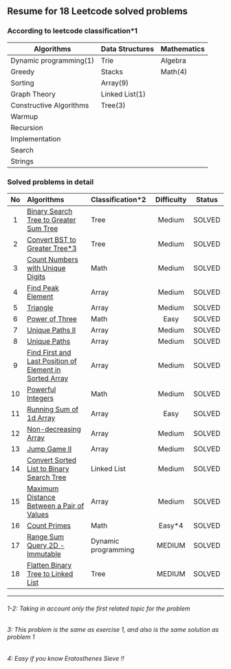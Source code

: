
## Resume for 18 Leetcode solved problems

### According to leetcode classification*1

| Algorithms                | Data Structures   | Mathematics |
| ---                       | ---               | ---         |
| Dynamic programming(1)    | Trie              | Algebra     |
| Greedy                    | Stacks            | Math(4)     |
| Sorting                   | Array(9)          |             |
| Graph Theory              | Linked List(1)    |             |
| Constructive Algorithms   | Tree(3)           |             |
| Warmup                    |                   |             |
| Recursion                 |                   |             |
| Implementation            |                   |             |
| Search                    |                   |             |
| Strings                   |                   |             |


### Solved problems in detail

| No     | Algorithms                    | Classification*2 | Difficulty | Status | 
| :---:  | :---                          | :---           | :---:       | :---:  |
| 1  | [Binary Search Tree to Greater Sum Tree](https://leetcode.com/problems/binary-search-tree-to-greater-sum-tree/)| Tree | Medium | SOLVED |
| 2  | [Convert BST to Greater Tree*3](https://leetcode.com/problems/convert-bst-to-greater-tree/)| Tree | Medium | SOLVED |
| 3  | [Count Numbers with Unique Digits](https://leetcode.com/problems/count-numbers-with-unique-digits/)| Math | Medium | SOLVED |
| 4  | [Find Peak Element](https://leetcode.com/problems/find-peak-element/)| Array | Medium | SOLVED |
| 5  | [Triangle](https://leetcode.com/problems/triangle/)| Array | Medium | SOLVED |
| 6  | [Power of Three](https://leetcode.com/problems/power-of-three/)| Math | Easy | SOLVED |
| 7  | [Unique Paths II](https://leetcode.com/problems/unique-paths-ii/)| Array | Medium | SOLVED |
| 8  | [Unique Paths](https://leetcode.com/problems/unique-paths/)| Array | Medium | SOLVED |
| 9  | [Find First and Last Position of Element in Sorted Array](https://leetcode.com/problems/find-first-and-last-position-of-element-in-sorted-array/)| Array | Medium | SOLVED |
| 10 | [Powerful Integers](https://leetcode.com/problems/powerful-integers/)| Math | Medium | SOLVED |
| 11 | [Running Sum of 1d Array](https://leetcode.com/problems/running-sum-of-1d-array/)| Array | Easy | SOLVED |
| 12 | [Non-decreasing Array](https://leetcode.com/problems/non-decreasing-array/)| Array | Medium | SOLVED |
| 13 | [Jump Game II](https://leetcode.com/problems/jump-game-ii/)| Array | Medium | SOLVED |
| 14 | [Convert Sorted List to Binary Search Tree](https://leetcode.com/problems/convert-sorted-list-to-binary-search-tree/)| Linked List | Medium | SOLVED |
| 15 | [Maximum Distance Between a Pair of Values](https://leetcode.com/problems/maximum-distance-between-a-pair-of-values/)| Array | Medium | SOLVED |
| 16 | [Count Primes](https://leetcode.com/problems/count-primes/)| Math | Easy*4 | SOLVED |
| 17 | [Range Sum Query 2D - Immutable](https://leetcode.com/problems/range-sum-query-2d-immutable/)| Dynamic programming | MEDIUM | SOLVED |
| 18 | [Flatten Binary Tree to Linked List](https://leetcode.com/problems/flatten-binary-tree-to-linked-list/)| Tree | MEDIUM | SOLVED |

---
###### 1-2: Taking in account only the first related topic for the problem
###### 3: This problem is the same as exercise 1, and also is the same solution as problem 1
###### 4: Easy if you know Eratosthenes Sieve !!